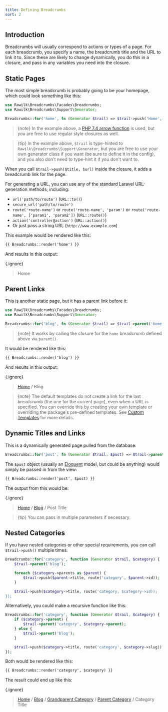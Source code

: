 ```yaml
---
title: Defining Breadcrumbs
sort: 2
---
```


## Introduction

Breadcrumbs will usually correspond to actions or types of a page. For each breadcrumb, you specify a name, the breadcrumb title
and the URL to link it to. Since these are likely to change dynamically, you do this in a closure, and pass in any variables you
need into the closure.

## Static Pages
The most simple breadcrumb is probably going to be your homepage, which could look something like this:

```php
use Rawilk\Breadcrumbs\Facades\Breadcrumbs;
use Rawilk\Breadcrumbs\Support\Generator;

Breadcrumbs::for('home', fn (Generator $trail) => $trail->push('Home', route('home')));
```

> {note} In the example above, a [PHP 7.4 arrow function](https://www.php.net/manual/en/functions.arrow.php) is used, but you are free to use regular style closures as well.

> {tip} In the example above, `$trail` is type-hinted to `Rawilk\Breadcrumbs\Support\Generator`, but you are free to use your own generator class if you want (be sure to define it in the config), and you also don't need to type-hint it if you don't want to.

When you call `$trail->push($title, $url)` inside the closure, it adds a breadcrumb link for the page.

For generating a URL, you can use any of the standard Laravel URL-generation methods, including:

- `url('path/to/route')` (`URL::to()`)
- `secure_url('path/to/route')`
- `route('route-name')` or `route('route-name', 'param')` or `route('route-name', ['param1', 'param2'])` (`URL::route()`)
- `action('controller@action')` (`URL::action()`)
- Or just pass a string URL (`http://www.example.com`)

This example would be rendered like this:

```html
{{ Breadcrumbs::render('home') }}
```

And results in this output:

{.ignore}
> Home

## Parent Links

This is another static page, but it has a parent link before it:

```php
use Rawilk\Breadcrumbs\Facades\Breadcrumbs;
use Rawilk\Breadcrumbs\Support\Generator;

Breadcrumbs::for('blog', fn (Generator $trail) => $trail->parent('home')->push('Blog', route('blog')));
```

> {note} It works by calling the closure for the `home` breadcrumb defined above via `parent()`.

It would be rendered like this:

```html
{{ Breadcrumbs::render('blog') }}
```

And results in this output:

{.ignore}
> [Home](#) / Blog

> {note} The default templates do not create a link for the last breadcrumb (the one for the current page), even when a URL is specified.
> You can override this by creating your own template or overriding the package's pre-defined templates. See
> [Custom Templates](/docs/laravel-breadcrumbs/v3/usage/custom-templates) for more details.

## Dynamic Titles and Links

This is a dynamically generated page pulled from the database:

```php
Breadcrumbs::for('post', fn (Generator $trail, $post) => $trail->parent('blog')->push($post->title, route('post', $post)));
```

The `$post` object (usually an [Eloquent](https://laravel.com/docs/7.x/eloquent) model, but could be anything) would simply be passed in from the view:

```html
{{ Breadcrumbs::render('post', $post) }}
```

The output from this would be:

{.ignore}
> [Home](#) / [Blog](#) / Post Title

> {tip} You can pass in multiple parameters if necessary.

## Nested Categories

If you have nested categories or other special requirements, you can call `$trail->push()` multiple times.

```php
Breadcrumbs::for('category', function (Generator $trail, $category) {
    $trail->parent('blog');

    foreach ($category->parents as $parent) {
        $trail->push($parent->title, route('category', $parent->id));
    }

    $trail->push($category->title, route('category, $category->id));
});
```

Alternatively, you could make a recursive function like this:

```php
Breadcrumbs::for('category', function (Generator $trail, $category) {
    if ($category->parent) {
        $trail->parent('category', $category->parent);
    } else {
        $trail->parent('blog');
    }

    $trail->push($category->title, route('category', $category->slug));
});
```

Both would be rendered like this:

```html
{{ Breadcrumbs::render('category', $category) }}
```

The result could end up like this:

{.ignore}
> [Home](#) / [Blog](#) / [Grandparent Category](#) / [Parent Category](#) / Category Title
